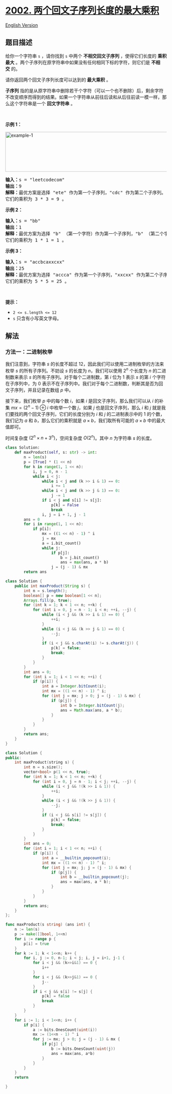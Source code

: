 # [2002. 两个回文子序列长度的最大乘积](https://leetcode.cn/problems/maximum-product-of-the-length-of-two-palindromic-subsequences)

[English Version](/solution/2000-2099/2002.Maximum%20Product%20of%20the%20Length%20of%20Two%20Palindromic%20Subsequences/README_EN.md)

## 题目描述

<!-- 这里写题目描述 -->

<p>给你一个字符串&nbsp;<code>s</code>&nbsp;，请你找到&nbsp;<code>s</code>&nbsp;中两个&nbsp;<strong>不相交回文子序列</strong>&nbsp;，使得它们长度的&nbsp;<strong>乘积最大</strong>&nbsp;。两个子序列在原字符串中如果没有任何相同下标的字符，则它们是&nbsp;<strong>不相交</strong>&nbsp;的。</p>

<p>请你返回两个回文子序列长度可以达到的<strong>&nbsp;最大乘积</strong>&nbsp;。</p>

<p><strong>子序列</strong>&nbsp;指的是从原字符串中删除若干个字符（可以一个也不删除）后，剩余字符不改变顺序而得到的结果。如果一个字符串从前往后读和从后往前读一模一样，那么这个字符串是一个 <strong>回文字符串</strong>&nbsp;。</p>

<p>&nbsp;</p>

<p><strong>示例 1：</strong></p>

<p><img alt="example-1" src="https://fastly.jsdelivr.net/gh/doocs/leetcode@main/solution/2000-2099/2002.Maximum%20Product%20of%20the%20Length%20of%20Two%20Palindromic%20Subsequences/images/two-palindromic-subsequences.png" style="width: 550px; height: 124px;"></p>

<pre><b>输入：</b>s = "leetcodecom"
<b>输出：</b>9
<b>解释：</b>最优方案是选择 "ete" 作为第一个子序列，"cdc" 作为第二个子序列。
它们的乘积为 3 * 3 = 9 。
</pre>

<p><strong>示例 2：</strong></p>

<pre><b>输入：</b>s = "bb"
<b>输出：</b>1
<b>解释：</b>最优方案为选择 "b" （第一个字符）作为第一个子序列，"b" （第二个字符）作为第二个子序列。
它们的乘积为 1 * 1 = 1 。
</pre>

<p><strong>示例 3：</strong></p>

<pre><b>输入：</b>s = "accbcaxxcxx"
<b>输出：</b>25
<b>解释：</b>最优方案为选择 "accca" 作为第一个子序列，"xxcxx" 作为第二个子序列。
它们的乘积为 5 * 5 = 25 。
</pre>

<p>&nbsp;</p>

<p><strong>提示：</strong></p>

<ul>
	<li><code>2 &lt;= s.length &lt;= 12</code></li>
	<li><code>s</code>&nbsp;只含有小写英文字母。</li>
</ul>

## 解法

### 方法一：二进制枚举

我们注意到，字符串 $s$ 的长度不超过 $12$，因此我们可以使用二进制枚举的方法来枚举 $s$ 的所有子序列。不妨设 $s$ 的长度为 $n$，我们可以使用 $2^n$ 个长度为 $n$ 的二进制数来表示 $s$ 的所有子序列。对于每个二进制数，第 $i$ 位为 $1$ 表示 $s$ 的第 $i$ 个字符在子序列中，为 $0$ 表示不在子序列中。我们对于每个二进制数，判断其是否为回文子序列，并且记录在数组 $p$ 中。

接下来，我们枚举 $p$ 中的每个数 $i$，如果 $i$ 是回文子序列，那么我们可以从 $i$ 的补集 $mx = (2^n - 1) \oplus i$ 中枚举一个数 $j$，如果 $j$ 也是回文子序列，那么 $i$ 和 $j$ 就是我们要找的两个回文子序列，它们的长度分别为 $i$ 和 $j$ 的二进制表示中的 $1$ 的个数，我们记为 $a$ 和 $b$，那么它们的乘积就是 $a \times b$，我们取所有可能的 $a \times b$ 中的最大值即可。

时间复杂度 $(2^n \times n + 3^n)$，空间复杂度 $O(2^n)$。其中 $n$ 为字符串 $s$ 的长度。

<!-- tabs:start -->

```python
class Solution:
    def maxProduct(self, s: str) -> int:
        n = len(s)
        p = [True] * (1 << n)
        for k in range(1, 1 << n):
            i, j = 0, n - 1
            while i < j:
                while i < j and (k >> i & 1) == 0:
                    i += 1
                while i < j and (k >> j & 1) == 0:
                    j -= 1
                if i < j and s[i] != s[j]:
                    p[k] = False
                    break
                i, j = i + 1, j - 1
        ans = 0
        for i in range(1, 1 << n):
            if p[i]:
                mx = ((1 << n) - 1) ^ i
                j = mx
                a = i.bit_count()
                while j:
                    if p[j]:
                        b = j.bit_count()
                        ans = max(ans, a * b)
                    j = (j - 1) & mx
        return ans
```

```java
class Solution {
    public int maxProduct(String s) {
        int n = s.length();
        boolean[] p = new boolean[1 << n];
        Arrays.fill(p, true);
        for (int k = 1; k < 1 << n; ++k) {
            for (int i = 0, j = n - 1; i < n; ++i, --j) {
                while (i < j && (k >> i & 1) == 0) {
                    ++i;
                }
                while (i < j && (k >> j & 1) == 0) {
                    --j;
                }
                if (i < j && s.charAt(i) != s.charAt(j)) {
                    p[k] = false;
                    break;
                }
            }
        }
        int ans = 0;
        for (int i = 1; i < 1 << n; ++i) {
            if (p[i]) {
                int a = Integer.bitCount(i);
                int mx = ((1 << n) - 1) ^ i;
                for (int j = mx; j > 0; j = (j - 1) & mx) {
                    if (p[j]) {
                        int b = Integer.bitCount(j);
                        ans = Math.max(ans, a * b);
                    }
                }
            }
        }
        return ans;
    }
}
```

```cpp
class Solution {
public:
    int maxProduct(string s) {
        int n = s.size();
        vector<bool> p(1 << n, true);
        for (int k = 1; k < 1 << n; ++k) {
            for (int i = 0, j = n - 1; i < j; ++i, --j) {
                while (i < j && !(k >> i & 1)) {
                    ++i;
                }
                while (i < j && !(k >> j & 1)) {
                    --j;
                }
                if (i < j && s[i] != s[j]) {
                    p[k] = false;
                    break;
                }
            }
        }
        int ans = 0;
        for (int i = 1; i < 1 << n; ++i) {
            if (p[i]) {
                int a = __builtin_popcount(i);
                int mx = ((1 << n) - 1) ^ i;
                for (int j = mx; j; j = (j - 1) & mx) {
                    if (p[j]) {
                        int b = __builtin_popcount(j);
                        ans = max(ans, a * b);
                    }
                }
            }
        }
        return ans;
    }
};
```

```go
func maxProduct(s string) (ans int) {
	n := len(s)
	p := make([]bool, 1<<n)
	for i := range p {
		p[i] = true
	}
	for k := 1; k < 1<<n; k++ {
		for i, j := 0, n-1; i < j; i, j = i+1, j-1 {
			for i < j && (k>>i&1) == 0 {
				i++
			}
			for i < j && (k>>j&1) == 0 {
				j--
			}
			if i < j && s[i] != s[j] {
				p[k] = false
				break
			}
		}
	}
	for i := 1; i < 1<<n; i++ {
		if p[i] {
			a := bits.OnesCount(uint(i))
			mx := (1<<n - 1) ^ i
			for j := mx; j > 0; j = (j - 1) & mx {
				if p[j] {
					b := bits.OnesCount(uint(j))
					ans = max(ans, a*b)
				}
			}
		}
	}
	return

}
```

<!-- tabs:end -->

<!-- end -->
